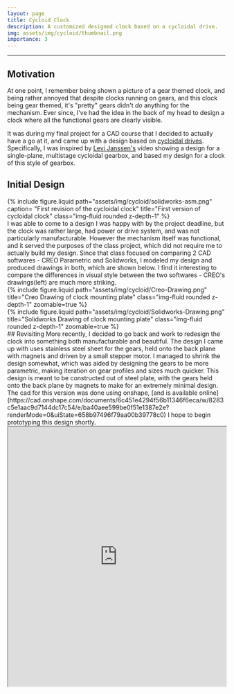 ```yaml
---
layout: page
title: Cycloid Clock
description: A customized designed clock based on a cycloidal drive.
img: assets/img/cycloid/thumbnail.png
importance: 3
---
```

-----
## Motivation
At one point, I remember being shown a picture of a gear themed clock, and being rather annoyed that despite clocks running on gears, and this clock being gear themed, it's "pretty" gears didn't _do_ anything for the mechanism. Ever since, I've had the idea in the back of my head to design a clock where all the functional gears are clearly visible.

It was during my final project for a CAD course that I decided to actually have a go at it, and came up with a design based on [cycloidal drives](https://en.wikipedia.org/wiki/Cycloidal_drive). Specifically, I was inspired by [Levi Janssen's](https://www.youtube.com/watch?v=6xoCeliJ11Q) video showing a design for a single-plane, multistage cycloidal gearbox, and based my design for a clock of this style of gearbox.

## Initial Design
<div class="row mt-3 justify-content-sm-center">
    <div class="col-md-6 mt-md-0">
        {% include figure.liquid path="assets/img/cycloid/solidworks-asm.png" caption= "First revision of the cycloidal clock" title="First version of cycloidal clock" class="img-fluid rounded z-depth-1" %}
    </div>
</div>
I was able to come to a design I was happy with by the project deadline, but the clock was rather large, had power or drive system, and was not particularly manufacturable. However the mechanism itself was functional, and it served the purposes of the class project, which did not require me to actually build my design.
Since that class focused on comparing 2 CAD softwares - CREO Parametric and Solidworks, I modeled my design and produced drawings in both, which are shown below. I find it interesting to compare the differences in visual style between the two softwares - CREO's drawings(left) are much more striking.

<div class="row justify-content-sm-center">
    <div class="col-md-6 mt-3 mt-md-0">
        {% include figure.liquid path="assets/img/cycloid/Creo-Drawing.png" title="Creo Drawing of clock mounting plate" class="img-fluid rounded z-depth-1" zoomable=true %}
    </div>
    <div class="col-md-6 mt-3 mt-md-0">
        {% include figure.liquid path="assets/img/cycloid/Solidworks-Drawing.png" title="Solidworks Drawing of clock mounting plate" class="img-fluid rounded z-depth-1" zoomable=true %}
    </div>
</div>
## Revisiting
More recently, I decided to go back and work to redesign the clock into something both manufacturable  and beautiful. The design I came up with uses stainless steel sheet for the gears, held onto the back plane with magnets and driven by a small stepper motor. I managed to shrink the design somewhat, which was aided by designing the gears to be more parametric, making iteration on gear profiles and sizes much quicker.
This design is meant to be constructed out of steel plate, with the gears held onto the back plane by magnets to make for an extremely minimal design. The cad for this version was done using onshape, [and is available online](https://cad.onshape.com/documents/6c451e4294f56b11346f6eca/w/8283c5e1aac9d7144dc17c54/e/ba40aee599be0f51e1387e2e?renderMode=0&uiState=658b97496f79aa00b39778c0) I hope to begin prototyping this design shortly.

<!-- <iframe src="https://www.youtube.com/embed/a6Xn4TR0WDk" width="640" height="480"></iframe> -->

<div class="justify-content-sm-center"> 
  <iframe src ="https://www.youtube.com/embed/vTKVgvDKzgA?playlist=vTKVgvDKzgA&loop=1" width="100%" max-width="90vw" height="600px"></iframe>
</div>
